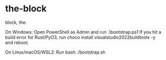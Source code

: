 # the-block
block, the.

On Windows: Open PowerShell as Admin and run .\bootstrap.ps1 If you hit a build error for Rust/PyO3, run choco install visualstudio2022buildtools -y and reboot.

On Linux/macOS/WSL2: Run bash ./bootstrap.sh